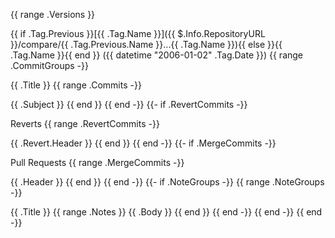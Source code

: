 {{ range .Versions }}

{{ if .Tag.Previous }}[{{ .Tag.Name }}]({{ $.Info.RepositoryURL }}/compare/{{ .Tag.Previous.Name }}...{{ .Tag.Name }}){{ else }}{{ .Tag.Name }}{{ end }} ({{ datetime "2006-01-02" .Tag.Date }})
{{ range .CommitGroups -}}

{{ .Title }}
{{ range .Commits -}}

{{ .Subject }} {{ end }} {{ end -}}
{{- if .RevertCommits -}}

Reverts
{{ range .RevertCommits -}}

{{ .Revert.Header }} {{ end }} {{ end -}}
{{- if .MergeCommits -}}

Pull Requests
{{ range .MergeCommits -}}

{{ .Header }} {{ end }} {{ end -}}
{{- if .NoteGroups -}} {{ range .NoteGroups -}}

{{ .Title }}
{{ range .Notes }} {{ .Body }} {{ end }} {{ end -}} {{ end -}} {{ end -}}
